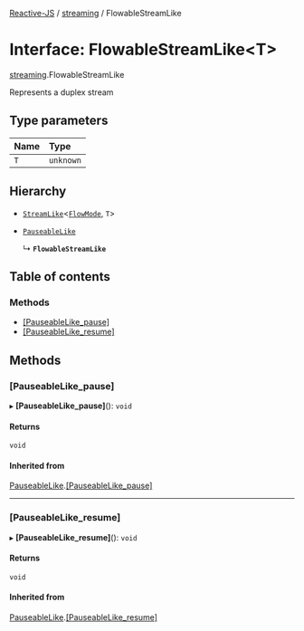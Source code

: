 [Reactive-JS](../README.md) / [streaming](../modules/streaming.md) / FlowableStreamLike

# Interface: FlowableStreamLike<T\>

[streaming](../modules/streaming.md).FlowableStreamLike

Represents a duplex stream

## Type parameters

| Name | Type |
| :------ | :------ |
| `T` | `unknown` |

## Hierarchy

- [`StreamLike`](streaming.StreamLike.md)<[`FlowMode`](../modules/streaming.md#flowmode), `T`\>

- [`PauseableLike`](util.PauseableLike.md)

  ↳ **`FlowableStreamLike`**

## Table of contents

### Methods

- [[PauseableLike\_pause]](streaming.FlowableStreamLike.md#[pauseablelike_pause])
- [[PauseableLike\_resume]](streaming.FlowableStreamLike.md#[pauseablelike_resume])

## Methods

### [PauseableLike\_pause]

▸ **[PauseableLike_pause]**(): `void`

#### Returns

`void`

#### Inherited from

[PauseableLike](util.PauseableLike.md).[[PauseableLike_pause]](util.PauseableLike.md#[pauseablelike_pause])

___

### [PauseableLike\_resume]

▸ **[PauseableLike_resume]**(): `void`

#### Returns

`void`

#### Inherited from

[PauseableLike](util.PauseableLike.md).[[PauseableLike_resume]](util.PauseableLike.md#[pauseablelike_resume])
